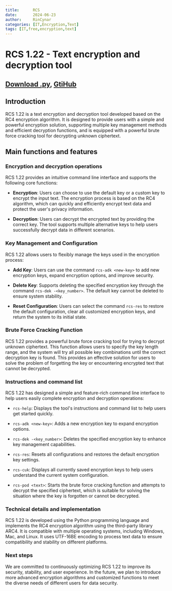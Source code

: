 ```yaml
---
title:      RCS 
date:       2024-06-23
author:     RinCynar
categories: [IT,Encryption,Text]
tags: [IT,free,encryption,text]
---
```

# RCS 1.22 - Text encryption and decryption tool

## [Download .py](/assets/file/rcs.py), [GtiHub](https://github.com/RinCynar/RCS)

## Introduction

RCS 1.22 is a text encryption and decryption tool developed based on the RC4 encryption algorithm. It is designed to provide users with a simple and powerful encryption solution, supporting multiple key management methods and efficient decryption functions, and is equipped with a powerful brute force cracking tool for decrypting unknown ciphertext.

## Main functions and features

### Encryption and decryption operations

RCS 1.22 provides an intuitive command line interface and supports the following core functions:

- **Encryption**: Users can choose to use the default key or a custom key to encrypt the input text. The encryption process is based on the RC4 algorithm, which can quickly and efficiently encrypt text data and protect the user's privacy information.

- **Decryption**: Users can decrypt the encrypted text by providing the correct key. The tool supports multiple alternative keys to help users successfully decrypt data in different scenarios.

### Key Management and Configuration

RCS 1.22 allows users to flexibly manage the keys used in the encryption process:

- **Add Key**: Users can use the command `rcs-adk <new-key>` to add new encryption keys, expand encryption options, and improve security.

- **Delete Key**: Supports deleting the specified encryption key through the command `rcs-dek -<key_number>`. The default key cannot be deleted to ensure system stability.

- **Reset Configuration**: Users can select the command `rcs-res` to restore the default configuration, clear all customized encryption keys, and return the system to its initial state.

### Brute Force Cracking Function

RCS 1.22 provides a powerful brute force cracking tool for trying to decrypt unknown ciphertext. This function allows users to specify the key length range, and the system will try all possible key combinations until the correct decryption key is found. This provides an effective solution for users to solve the problem of forgetting the key or encountering encrypted text that cannot be decrypted.

### Instructions and command list

RCS 1.22 has designed a simple and feature-rich command line interface to help users easily complete encryption and decryption operations:

- `rcs-help`: Displays the tool's instructions and command list to help users get started quickly.

- `rcs-adk <new-key>`: Adds a new encryption key to expand encryption options.

- `rcs-dek -<key_number>`: Deletes the specified encryption key to enhance key management capabilities.

- `rcs-res`: Resets all configurations and restores the default encryption key settings.

- `rcs-cuk`: Displays all currently saved encryption keys to help users understand the current system configuration.

- `rcs-pod <text>`: Starts the brute force cracking function and attempts to decrypt the specified ciphertext, which is suitable for solving the situation where the key is forgotten or cannot be decrypted.

### Technical details and implementation

RCS 1.22 is developed using the Python programming language and implements the RC4 encryption algorithm using the third-party library ARC4. It is compatible with multiple operating systems, including Windows, Mac, and Linux. It uses UTF-16BE encoding to process text data to ensure compatibility and stability on different platforms.

### Next steps

We are committed to continuously optimizing RCS 1.22 to improve its security, stability, and user experience. In the future, we plan to introduce more advanced encryption algorithms and customized functions to meet the diverse needs of different users for data security.